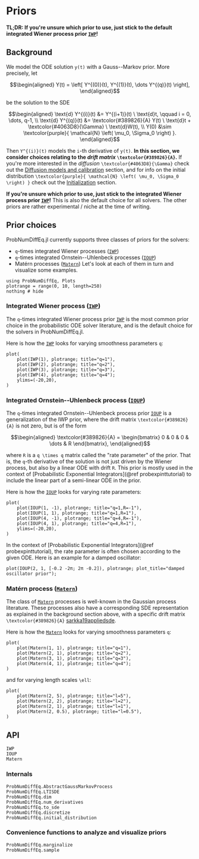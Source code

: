 # Priors

**TL;DR: If you're unsure which prior to use, just stick to the default integrated Wiener process prior [`IWP`](@ref)!**

## Background

We model the ODE solution ``y(t)`` with a Gauss--Markov prior.
More precisely, let
```math
\begin{aligned}
Y(t) = \left[ Y^{(0)}(t), Y^{(1)}(t), \dots Y^{(q)}(t) \right],
\end{aligned}
```
be the solution to the SDE
```math
\begin{aligned}
\text{d} Y^{(i)}(t) &= Y^{(i+1)}(t) \ \text{d}t, \qquad i = 0, \dots, q-1, \\
\text{d} Y^{(q)}(t) &= \textcolor{#389826}{A} Y(t) \ \text{d}t + \textcolor{#4063D8}{\Gamma} \ \text{d}W(t), \\
Y(0) &\sim \textcolor{purple}{ \mathcal{N} \left( \mu_0, \Sigma_0 \right) }.
\end{aligned}
```
Then ``Y^{(i)}(t)`` models the ``i``-th derivative of ``y(t)``.
**In this section, we consider choices relating to the _drift matrix_ ``\textcolor{#389826}{A}``.**
If you're more interested in the _diffusion_ ``\textcolor{#4063D8}{\Gamma}`` check out the [Diffusion models and calibration](@ref) section,
and for info on the initial distribution ``\textcolor{purple}{ \mathcal{N} \left( \mu_0, \Sigma_0 \right) }`` check out the [Initialization](@ref) section.

**If you're unsure which prior to use, just stick to the integrated Wiener process prior [`IWP`](@ref)!**
This is also the default choice for all solvers.
The other priors are rather experimental / niche at the time of writing.

## Prior choices

ProbNumDiffEq.jl currently supports three classes of priors for the solvers:
- ``q``-times integrated Wiener processes ([`IWP`](@ref))
- ``q``-times integrated Ornstein--Uhlenbeck processes ([`IOUP`](@ref))
- Matérn processes ([`Matern`](@ref))
Let's look at each of them in turn and visualize some examples.

```@example priors
using ProbNumDiffEq, Plots
plotrange = range(0, 10, length=250)
nothing # hide
```

### Integrated Wiener process ([`IWP`](@ref))
The ``q``-times integrated Wiener process prior [`IWP`](@ref) is the most common prior choice in the probabilistic ODE solver literature,
and is the default choice for the solvers in ProbNumDiffEq.jl.

Here is how the [`IWP`](@ref) looks for varying smoothness parameters ``q``:
```@example priors
plot(
    plot(IWP(1), plotrange; title="q=1"),
    plot(IWP(2), plotrange; title="q=2"),
    plot(IWP(3), plotrange; title="q=3"),
    plot(IWP(4), plotrange; title="q=4");
    ylims=(-20,20),
)
```


### Integrated Ornstein--Uhlenbeck process ([`IOUP`](@ref))
The ``q``-times integrated Ornstein--Uhlenbeck process prior [`IOUP`](@ref) is a generalization of the IWP prior,
where the drift matrix ``\textcolor{#389826}{A}`` is not zero, but is of the form
```math
\begin{aligned}
\textcolor{#389826}{A} = \begin{bmatrix} 0 & 0 & 0 & \dots & R \end{bmatrix},
\end{aligned}
```
where ``R`` is a ``q \times q`` matrix called the "rate parameter" of the prior.
That is, the ``q``-th derivative of the solution is not just driven by the Wiener process, but also by a linear ODE with drift ``R``.
This prior is mostly used in the context of [Probabilistic Exponential Integrators](@ref probexpinttutorial) to include the linear part of a semi-linear ODE in the prior.

Here is how the [`IOUP`](@ref) looks for varying rate parameters:
```@example priors
plot(
    plot(IOUP(1, -1), plotrange; title="q=1,R=-1"),
    plot(IOUP(1, 1), plotrange; title="q=1,R=1"),
    plot(IOUP(4, -1), plotrange; title="q=4,R=-1"),
    plot(IOUP(4, 1), plotrange; title="q=4,R=1"),
    ylims=(-20,20),
)
```

In the context of [Probabilistic Exponential Integrators](@ref probexpinttutorial), the rate parameter is often chosen according to the given ODE.
Here is an example for a damped oscillator:
```@example priors
plot(IOUP(2, 1, [-0.2 -2π; 2π -0.2]), plotrange; plot_title="damped oscillator prior");
```

### Matérn process ([`Matern`](@ref))
The class of [`Matern`](@ref) processes is well-known in the Gaussian process literature.
These processes also have a corresponding SDE representation as explained in the background section above,
with a specific drift matrix ``\textcolor{#389826}{A}`` [sarkka19appliedsde](@cite).

Here is how the [`Matern`](@ref) looks for varying smoothness parameters ``q``:
```@example priors
plot(
    plot(Matern(1, 1), plotrange; title="q=1"),
    plot(Matern(2, 1), plotrange; title="q=2"),
    plot(Matern(3, 1), plotrange; title="q=3"),
    plot(Matern(4, 1), plotrange; title="q=4");
)
```
and for varying length scales ``\ell``:
```@example priors
plot(
    plot(Matern(2, 5), plotrange; title="l=5"),
    plot(Matern(2, 2), plotrange; title="l=2"),
    plot(Matern(2, 1), plotrange; title="l=1"),
    plot(Matern(2, 0.5), plotrange; title="l=0.5"),
)
```

## API
```@docs
IWP
IOUP
Matern
```

### Internals
```@docs
ProbNumDiffEq.AbstractGaussMarkovProcess
ProbNumDiffEq.LTISDE
ProbNumDiffEq.dim
ProbNumDiffEq.num_derivatives
ProbNumDiffEq.to_sde
ProbNumDiffEq.discretize
ProbNumDiffEq.initial_distribution
```

### Convenience functions to analyze and visualize priors
```@docs
ProbNumDiffEq.marginalize
ProbNumDiffEq.sample
```

